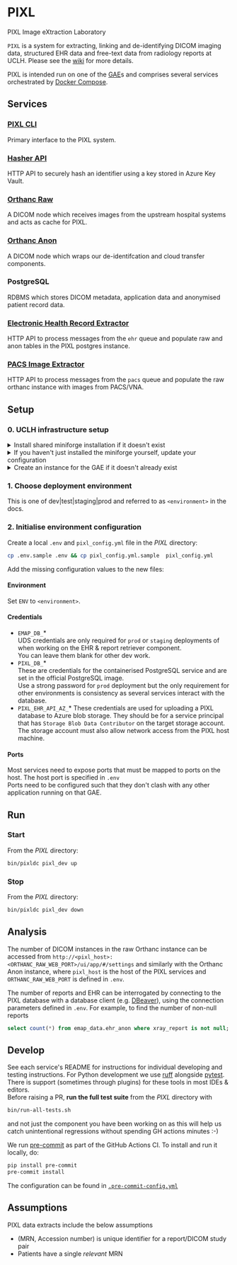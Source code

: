 # PIXL
PIXL Image eXtraction Laboratory

`PIXL` is a system for extracting, linking and de-identifying DICOM imaging data, structured EHR data and free-text data from radiology reports at UCLH.
Please see the [wiki](https://github.com/UCLH-Foundry/PIXL/wiki) for more details.

PIXL is intended run on one of the [GAE](https://github.com/UCLH-Foundry/Book-of-FlowEHR/blob/main/glossary.md#gaes)s and comprises
several services orchestrated by [Docker Compose](https://docs.docker.com/compose/).

## Services
### [PIXL CLI](./cli/README.md)
Primary interface to the PIXL system.
### [Hasher API](./hasher/README.md)
HTTP API to securely hash an identifier using a key stored in Azure Key Vault.
### [Orthanc Raw](./orthanc/orthanc-raw/README.md)
A DICOM node which receives images from the upstream hospital systems and acts as cache for PIXL.
### [Orthanc Anon](./orthanc/orthanc-anon/README.md)
A DICOM node which wraps our de-identifcation and cloud transfer components.
### PostgreSQL
RDBMS which stores DICOM metadata, application data and anonymised patient record data.
### [Electronic Health Record Extractor](./pixl_ehr/README.md)
HTTP API to process messages from the `ehr` queue and populate raw and anon tables in the PIXL postgres instance. 
### [PACS Image Extractor](./pixl_pacs/README.md)
HTTP API to process messages from the `pacs` queue and populate the raw orthanc instance with images from PACS/VNA. 

## Setup

### 0. UCLH infrastructure setup

<details>
<summary>Install shared miniforge installation if it doesn't exist</summary>

    Follow the suggestion for installing a central [miniforge](https://github.com/conda-forge/miniforge)
    installation to allow all users to be able to run modern python without having admin permissions.
    
    ```shell
    # Create directory with correct structure
    mkdir /gae/miniforge3
    chgrp -R docker /gae/miniforge3
    chmod -R g+rwxs /gae/miniforge3  # inherit group when new directories or files are created
    setfacl -R -m d:g::rwX /gae/miniforge3
    # Install miniforge
    wget "https://github.com/conda-forge/miniforge/releases/latest/download/Miniforge3-$(uname)-$(uname -m).sh"
    bash Miniforge3-$(uname)-$(uname -m).sh -p /gae/miniforge3 
    conda update -n base -c conda-forge conda
    conda create -n pixl_dev python=3.10.*
    ```
    
    The directory should now have these permissions
    
    ```
    > ls -lah /gae/miniforge3/
    total 88K
    drwxrws---+  19 jstein01 docker 4.0K Nov 28 12:27 .
    drwxrwx---.  18 root     docker 4.0K Dec  1 19:35 ..
    drwxrws---+   2 jstein01 docker 8.0K Nov 28 12:27 bin
    drwxrws---+   2 jstein01 docker   30 Nov 28 11:49 compiler_compat
    drwxrws---+   2 jstein01 docker   32 Nov 28 11:49 condabin
    drwxrws---+   2 jstein01 docker 8.0K Nov 28 12:27 conda-meta
    -rw-rws---.   1 jstein01 docker   24 Nov 28 11:49 .condarc
    ...
    ```
</details>
<details>

<summary>If you haven't just installed the miniforge yourself, update your configuration</summary>
    Edit `~/.bash_profile` to add `/gae/miniforge3/bin` to the PATH. for example
    
    ```
    PATH=$PATH:$HOME/.local/bin:$HOME/bin:/gae/miniforge3/bin
    ```
    
    Run the updated profile (or reconnect to the GAE) so that conda is in your PATH
    
    ```shell
    source ~/.bash_profile
    ```
    
    Initialise conda
    
    ```shell
    conda init bash
    ```
    
    Run the updated profile (or reconnect to the GAE) so that conda is in your PATH
    
    ```shell
    source ~/.bash_profile
    ```
    
    Activate an existing pixl environment
    
    ```shell
    conda activate pixl_dev
    ```
</details>
<details>
<summary>Create an instance for the GAE if it doesn't already exist</summary>
    Select a place for the deployment. On UCLH infrastructure this will be in `/gae`, so `/gae/pixl_dev` for example.
    
    ```shell
    mkdir /gae/pixl_dev
    chgrp -R docker /gae/pixl_dev
    chmod -R g+rwxs /gae/pixl_dev  # inherit group when new directories or files are created
    setfacl -R -m d:g::rwX /gae/pixl_dev
    # now clone the repository or copy an existing deployment
    ```
</details>

### 1. Choose deployment environment
This is one of dev|test|staging|prod and referred to as `<environment>` in the docs.

### 2. Initialise environment configuration
Create a local `.env` and `pixl_config.yml` file in the _PIXL_ directory:
```bash
cp .env.sample .env && cp pixl_config.yml.sample  pixl_config.yml
```
Add the missing configuration values to the new files:

#### Environment
Set `ENV` to `<environment>`.

#### Credentials
- `EMAP_DB_`*  
UDS credentials are only required for `prod` or `staging` deployments of when working on the EHR & report retriever component.  
You can leave them blank for other dev work. 
- `PIXL_DB_`*  
These are credentials for the containerised PostgreSQL service and are set in the official PostgreSQL image.   
Use a strong password for `prod` deployment but the only requirement for other environments is consistency as several services interact with the database.
- `PIXL_EHR_API_AZ_`*
These credentials are used for uploading a PIXL database to Azure blob storage. They should be for a service principal that has `Storage Blob Data Contributor`
on the target storage account. The storage account must also allow network access from the PIXL host machine.

#### Ports
Most services need to expose ports that must be mapped to ports on the host. The host port is specified in `.env`  
Ports need to be configured such that they don't clash with any other application running on that GAE.  


## Run

### Start
From the _PIXL_ directory:
```bash
bin/pixldc pixl_dev up
```

### Stop
From the _PIXL_ directory:
```bash
bin/pixldc pixl_dev down
```

## Analysis

The number of DICOM instances in the raw Orthanc instance can be accessed from
`http://<pixl_host>:<ORTHANC_RAW_WEB_PORT>/ui/app/#/settings` and similarly with 
the Orthanc Anon instance, where `pixl_host` is the host of the PIXL services
and `ORTHANC_RAW_WEB_PORT` is defined in `.env`.

The number of reports and EHR can be interrogated by connecting to the PIXL 
database with a database client (e.g. [DBeaver](https://dbeaver.io/)), using 
the connection parameters defined in `.env`. For example, to find the number of 
non-null reports

```sql
select count(*) from emap_data.ehr_anon where xray_report is not null;
```


## Develop
See each service's README for instructions for individual developing and testing instructions. 
For Python development we use [ruff](https://docs.astral.sh/ruff/) alongside [pytest](https://www.pytest.org/).
There is support (sometimes through plugins) for these tools in most IDEs & editors.  
Before raising a PR, **run the full test suite** from the _PIXL_ directory with
```bash
bin/run-all-tests.sh
```
and not just the component you have been working on as this will help us catch unintentional regressions without spending GH actions minutes :-)   

We run [pre-commit](https://pre-commit.com/) as part of the GitHub Actions CI. To install and run it locally, do:

```sh
pip install pre-commit
pre-commit install
```

The configuration can be found in [`.pre-commit-config.yml`](./.pre-commit-config.yaml)

## Assumptions

PIXL data extracts include the below assumptions

- (MRN, Accession number) is unique identifier for a report/DICOM study pair
- Patients have a single _relevant_ MRN
